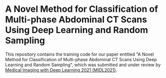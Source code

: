 # A Novel Method for Classification of Multi-phase Abdominal CT Scans Using Deep Learning and Random Sampling

This repository contains the training code for our paper entitled "A Novel Method for Classification of Multi-phase Abdominal CT Scans Using Deep Learning and Random Sampling", which was submitted and under review by [Medical Imaging with Deep Learning 2021 (MIDL2021)](https://2021.midl.io/).





